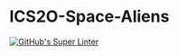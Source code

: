 # ICS2O-Space-Aliens
[![GitHub's Super Linter](https://github.com/ICS20-Programming-Remy-S/ICS2O-Space-Aliens/workflows/GitHub's%20Super%20Linter/badge.svg)](https://github.com/ICS20-Programming-Remy-S/ICS2O-Space-Aliens/actions)